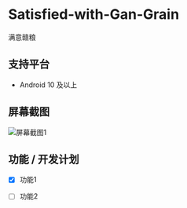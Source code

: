 # Satisfied-with-Gan-Grain
满意赣粮
## 支持平台
- Android 10 及以上
## 屏幕截图
![屏幕截图1](https://github.com/Mu-L/Kazumi/blob/main/static/screenshot/img_1.png)
## 功能 / 开发计划
- [x] 功能1
- [ ] 功能2

